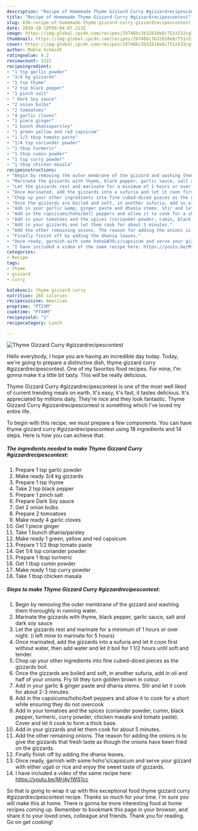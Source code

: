 ```yaml
---
description: "Recipe of Homemade Thyme Gizzard Curry #gizzardrecipescontest"
title: "Recipe of Homemade Thyme Gizzard Curry #gizzardrecipescontest"
slug: 636-recipe-of-homemade-thyme-gizzard-curry-gizzardrecipescontest
date: 2020-10-19T09:04:07.213Z
image: https://img-global.cpcdn.com/recipes/29746bc3b32810e8/751x532cq70/thyme-gizzard-curry-gizzardrecipescontest-recipe-main-photo.jpg
thumbnail: https://img-global.cpcdn.com/recipes/29746bc3b32810e8/751x532cq70/thyme-gizzard-curry-gizzardrecipescontest-recipe-main-photo.jpg
cover: https://img-global.cpcdn.com/recipes/29746bc3b32810e8/751x532cq70/thyme-gizzard-curry-gizzardrecipescontest-recipe-main-photo.jpg
author: Mable Schmidt
ratingvalue: 4.2
reviewcount: 5322
recipeingredient:
- "1 tsp garlic powder"
- "3/4 kg gizzards"
- "1 tsp thyme"
- "2 tsp black pepper"
- "1 pinch salt"
- " Dark Soy sauce"
- "2 onion bulbs"
- "2 tomoatoes"
- "4 garlic cloves"
- "1 piece ginger"
- "1 bunch dhaniaparsley"
- "1 green yellow and red capsicum"
- "1 1/2 tbsp tomato paste"
- "1/4 tsp coriander powder"
- "1 tbsp turmeric"
- "1 tbsp cumin powder"
- "1 tsp curry powder"
- "1 tbsp chicken masala"
recipeinstructions:
- "Begin by removing the outer membrane of the gizzard and washing them thoroughly in running water."
- "Marinate the gizzards with thyme, black pepper, garlic sauce, salt and dark soy sauce"
- "Let the gizzards rest and marinate for a minimum of 1 hours or over night. (i left mine to marinate for 5 hours)"
- "Once marinated, add the gizzards into a sufuria and let it coon first without water, then add water and let it boil for 1 1/2 hours until soft and tender."
- "Chop up your other ingredients into fine cubed-diced pieces as the gizzards boil."
- "Once the gizzards are boiled and soft, in another sufuria, add in oil and half of your onions. Fry till they turn golden brown in colour."
- "Add in your garlic &amp; ginger paste and dhania stems. Stir and let it cook for about 2-3 minutes."
- "Add in the capsicums/hoho/bell peppers and allow it to cook for a short while ensuring they do not overcook"
- "Add in your tomatoes and the spices (coriander powder, cumin, black pepper, turmeric, curry powder, chicken masala and tomato paste). Cover and let it cook to form a thick base."
- "Add in your gizzards and let them cook for about 5 minutes."
- "Add the other remaining onions. The reason for adding the onions is to give the gizzards that fresh taste as though the onions have been fried on the gizzards."
- "Finally finish off by adding the dhania leaves."
- "Once ready, garnish with some hoho&#39;s/capsicum and serve your gizzard with either ugali or rice and enjoy the sweet taste of gizzards."
- "I have included a video of the same recipe here: https://youtu.be/MrjAv1WS1cc"
categories:
- Recipe
tags:
- thyme
- gizzard
- curry

katakunci: thyme gizzard curry 
nutrition: 265 calories
recipecuisine: American
preptime: "PT23M"
cooktime: "PT40M"
recipeyield: "1"
recipecategory: Lunch

---
```



![Thyme Gizzard Curry #gizzardrecipescontest](https://img-global.cpcdn.com/recipes/29746bc3b32810e8/751x532cq70/thyme-gizzard-curry-gizzardrecipescontest-recipe-main-photo.jpg)

Hello everybody, I hope you are having an incredible day today. Today, we're going to prepare a distinctive dish, thyme gizzard curry #gizzardrecipescontest. One of my favorites food recipes. For mine, I'm gonna make it a little bit tasty. This will be really delicious.

Thyme Gizzard Curry #gizzardrecipescontest is one of the most well liked of current trending meals on earth. It's easy, it's fast, it tastes delicious. It's appreciated by millions daily. They're nice and they look fantastic. Thyme Gizzard Curry #gizzardrecipescontest is something which I've loved my entire life.




To begin with this recipe, we must prepare a few components. You can have thyme gizzard curry #gizzardrecipescontest using 18 ingredients and 14 steps. Here is how you can achieve that.

<!--inarticleads1-->

##### The ingredients needed to make Thyme Gizzard Curry #gizzardrecipescontest:

1. Prepare 1 tsp garlic powder
1. Make ready 3/4 kg gizzards
1. Prepare 1 tsp thyme
1. Take 2 tsp black pepper
1. Prepare 1 pinch salt
1. Prepare  Dark Soy sauce
1. Get 2 onion bulbs
1. Prepare 2 tomoatoes
1. Make ready 4 garlic cloves
1. Get 1 piece ginger
1. Take 1 bunch dhania/parsley
1. Make ready 1 green, yellow and red capsicum
1. Prepare 1 1/2 tbsp tomato paste
1. Get 1/4 tsp coriander powder
1. Prepare 1 tbsp turmeric
1. Get 1 tbsp cumin powder
1. Make ready 1 tsp curry powder
1. Take 1 tbsp chicken masala




<!--inarticleads2-->

##### Steps to make Thyme Gizzard Curry #gizzardrecipescontest:

1. Begin by removing the outer membrane of the gizzard and washing them thoroughly in running water.
1. Marinate the gizzards with thyme, black pepper, garlic sauce, salt and dark soy sauce
1. Let the gizzards rest and marinate for a minimum of 1 hours or over night. (i left mine to marinate for 5 hours)
1. Once marinated, add the gizzards into a sufuria and let it coon first without water, then add water and let it boil for 1 1/2 hours until soft and tender.
1. Chop up your other ingredients into fine cubed-diced pieces as the gizzards boil.
1. Once the gizzards are boiled and soft, in another sufuria, add in oil and half of your onions. Fry till they turn golden brown in colour.
1. Add in your garlic &amp; ginger paste and dhania stems. Stir and let it cook for about 2-3 minutes.
1. Add in the capsicums/hoho/bell peppers and allow it to cook for a short while ensuring they do not overcook
1. Add in your tomatoes and the spices (coriander powder, cumin, black pepper, turmeric, curry powder, chicken masala and tomato paste). Cover and let it cook to form a thick base.
1. Add in your gizzards and let them cook for about 5 minutes.
1. Add the other remaining onions. The reason for adding the onions is to give the gizzards that fresh taste as though the onions have been fried on the gizzards.
1. Finally finish off by adding the dhania leaves.
1. Once ready, garnish with some hoho&#39;s/capsicum and serve your gizzard with either ugali or rice and enjoy the sweet taste of gizzards.
1. I have included a video of the same recipe here: https://youtu.be/MrjAv1WS1cc




So that is going to wrap it up with this exceptional food thyme gizzard curry #gizzardrecipescontest recipe. Thanks so much for your time. I'm sure you will make this at home. There is gonna be more interesting food at home recipes coming up. Remember to bookmark this page in your browser, and share it to your loved ones, colleague and friends. Thank you for reading. Go on get cooking!
